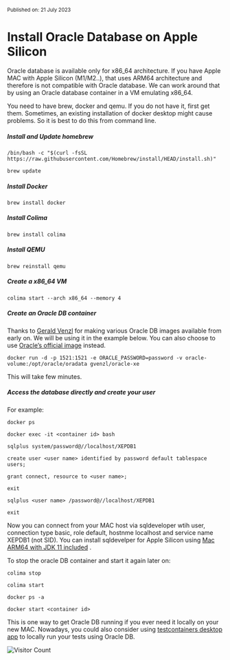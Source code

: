 <small>Published on: 21 July 2023</small>

# Install Oracle Database on Apple Silicon

Oracle database is available only for x86_64 architecture. If you have Apple MAC with Apple Silicon (M1/M2..), that uses ARM64 architecture and therefore is not compatible with Oracle database.
We can work around that by using an Oracle database container in a VM emulating x86_64.

You need to have brew, docker and qemu. If you do not have it, first get them.
Sometimes, an existing installation of docker desktop might cause problems. So it is best to do this from command line.

##### Install and Update homebrew
~~~
/bin/bash -c "$(curl -fsSL https://raw.githubusercontent.com/Homebrew/install/HEAD/install.sh)"

brew update
~~~

##### Install Docker
~~~
brew install docker
~~~

##### Install Colima
~~~
brew install colima
~~~

##### Install QEMU
~~~
brew reinstall qemu
~~~

##### Create a x86_64 VM
~~~
colima start --arch x86_64 --memory 4
~~~

##### Create an Oracle DB container
Thanks to [Gerald Venzl](https://hub.docker.com/u/gvenzl) for making various Oracle DB images available from early on. We will be using it in the example below.
You can also choose to use [Oracle’s official image](container-registry.oracle.com/database/free) instead.
~~~
docker run -d -p 1521:1521 -e ORACLE_PASSWORD=password -v oracle-volume:/opt/oracle/oradata gvenzl/oracle-xe
~~~
This will take few minutes.

##### Access the database directly and create your user
For example:
~~~
docker ps

docker exec -it <container id> bash

sqlplus system/password@//localhost/XEPDB1

create user <user name> identified by password default tablespace users;

grant connect, resource to <user name>;

exit

sqlplus <user name> /password@//localhost/XEPDB1

exit
~~~

Now you can connect from your MAC host via sqldeveloper wtih <user name> user, connection type basic, role default, hostnme localhost and service name XEPDB1 (not SID).
You can install sqldevelper for Apple Silicon using [Mac ARM64 with JDK 11 included](https://www.oracle.com/database/sqldeveloper/technologies/download/) .

To stop the oracle DB container and start it again later on:

~~~
colima stop

colima start

docker ps -a

docker start <container id>
~~~

This is one way to get Oracle DB running if you ever need it locally on your new MAC. Nowadays, you could also consider using [testcontainers desktop app](https://testcontainers.com/desktop/) to locally run your tests using Oracle DB.

![Visitor Count](https://visitor-badge.laobi.icu/badge?page_id=kumaresh.github.io.oracle-db-on-apple-silicon)